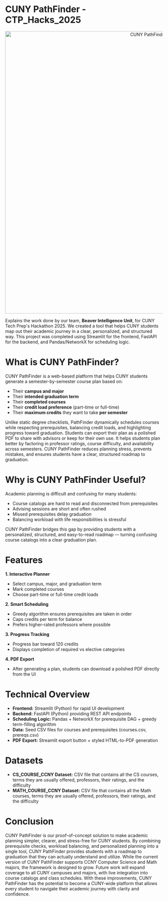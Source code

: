 # CUNY PathFinder - CTP_Hacks_2025
<div align="center"><img width="900" height="900" alt="CUNY PathFinder" src="https://github.com/user-attachments/assets/a38a9f21-63a8-41bb-a62f-313dd328ba02"/></div>

Explains the work done by our team, **Beaver Intelligence Unit**, for CUNY Tech Prep's Hackathon 2025. We created a tool that helps CUNY students map out their academic journey in a clear, personalized, and structured way. This project was completed using Streamlit for the frontend, FastAPI for the backend, and Pandas/NetworkX for scheduling logic.


# What is CUNY PathFinder?
CUNY PathFinder is a web-based platform that helps CUNY students generate a semester-by-semester course plan based on:
- Their **campus and major**
- Their **intended graduation term**
- Their **completed courses**
- Their **credit load preference** (part-time or full-time)
- Their **maximum credits** they want to take **per semester**

Unlike static degree checklists, PathFinder dynamically schedules courses while respecting prerequisites, balancing credit loads, and highlighting progress toward graduation. Students can export their plan as a polished PDF to share with advisors or keep for their own use. It helps students plan better by factoring in professor ratings, course difficulty, and availability across semesters. CUNY PathFinder reduces planning stress, prevents mistakes, and ensures students have a clear, structured roadmap to graduation. 


# Why is CUNY PathFinder Useful?
Academic planning is difficult and confusing for many students:
- Course catalogs are hard to read and disconnected from prerequisites
- Advising sessions are short and often rushed
- Missed prerequisites delay graduation
- Balancing workload with life responsibilities is stressful

CUNY PathFinder bridges this gap by providing students with a personalized, structured, and easy-to-read roadmap — turning confusing course catalogs into a clear graduation plan.


# Features
**1. Interactive Planner**
- Select campus, major, and graduation term
- Mark completed courses
- Choose part-time or full-time credit loads

**2. Smart Scheduling**
- Greedy algorithm ensures prerequisites are taken in order
- Caps credits per term for balance
- Prefers higher-rated professors where possible

**3. Progress Tracking**
- Progress bar toward 120 credits
- Displays completion of required vs elective categories

**4. PDF Export**
- After generating a plan, students can download a polished PDF directly from the UI


# Technical Overview
- **Frontend:** Streamlit (Python) for rapid UI development
- **Backend:** FastAPI (Python) providing REST API endpoints
- **Scheduling Logic:** Pandas + NetworkX for prerequisite DAG + greedy term-filling algorithm
- **Data:** Seed CSV files for courses and prerequisites (courses.csv, prereqs.csv)
- **PDF Export:** Streamlit export button + styled HTML-to-PDF generation


# Datasets 
- **CS_COURSE_CCNY Dataset:** CSV file that contains all the CS courses, terms they are usually offered, professors, their ratings, and the difficulty 
- **MATH_COURSE_CCNY Dataset:** CSV file that contains all the Math courses, terms they are usually offered, professors, their ratings, and the difficulty 


# Conclusion
CUNY PathFinder is our proof-of-concept solution to make academic planning simpler, clearer, and stress-free for CUNY students. By combining prerequisite checks, workload balancing, and personalized planning into a single tool, CUNY PathFinder provides students with a roadmap to graduation that they can actually understand and utilize. While the current version of CUNY PathFinder supports CCNY Computer Science and Math majors, the framework is designed to grow. Future work will expand coverage to all CUNY campuses and majors, with live integration into course catalogs and class schedules. With these improvements, CUNY PathFinder has the potential to become a CUNY-wide platform that allows every student to navigate their academic journey with clarity and confidence. 
